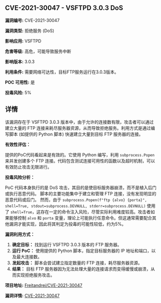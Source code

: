 ## CVE-2021-30047 - VSFTPD 3.0.3 DoS

**漏洞编号:** CVE-2021-30047

**漏洞类型:** 拒绝服务 (DoS)

**影响应用:** VSFTPD

**危害等级:** 高危，可能导致服务中断

**影响版本:** 3.0.3

**利用条件:** 需要网络可达性，目标FTP服务运行在3.0.3版本。

**POC 可用性:** 是

**投毒风险:** 5%

## 详情

该漏洞存在于 VSFTPD 3.0.3 版本中，由于允许的连接数有限，攻击者可以通过建立大量的 FTP 连接来耗尽服务器资源，从而导致拒绝服务。利用方式是通过编写脚本 (如提供的 Python 脚本) 快速建立大量到目标 FTP 服务器的连接。 

**有效性评估：**

提供的PoC代码看起来是有效的。它使用 Python 编写，利用 `subprocess.Popen` 来并发创建多个 FTP 连接。代码包含测试连接可用性的函数以及超时机制，可以有效防止攻击无限进行。

**投毒风险分析：**

PoC 代码本身执行的是 DoS 攻击，其目的是使目标服务器崩溃，而不是植入后门或执行恶意代码。 脚本的主要功能集中于建立和管理 FTP 连接，没有发现明显的恶意代码或后门。 然而，由于 `subprocess.Popen(f"ftp {alvo} {porta}", shell=True, stdout=subprocess.DEVNULL, stderr=subprocess.DEVNULL)` 使用了 `shell=True`，这存在一定的命令注入风险，尽管实际利用难度较高。攻击者如果能够控制 `alvo` 和 `porta` 变量，理论上可能执行任意命令。但这通常需要配合其他漏洞才能实现，因此将其判定为投毒的可能性较低，约为5%。

**漏洞利用方式：**

1.  **确定目标：** 找到运行 VSFTPD 3.0.3 版本的 FTP 服务器。
2.  **运行 PoC：** 使用提供的 Python 脚本，指定目标服务器的 IP 地址和端口，以及最大连接数。
3.  **发起攻击：** 脚本会尝试建立指定数量的 FTP 连接，耗尽服务器资源。
4.  **结果：** 目标 FTP 服务器因为无法处理大量的连接请求而变得缓慢或崩溃，从而实现拒绝服务攻击。

**项目地址:** [Freitandrei/CVE-2021-30047](https://github.com/Freitandrei/CVE-2021-30047)

**漏洞详情:** [CVE-2021-30047](https://nvd.nist.gov/vuln/detail/CVE-2021-30047)